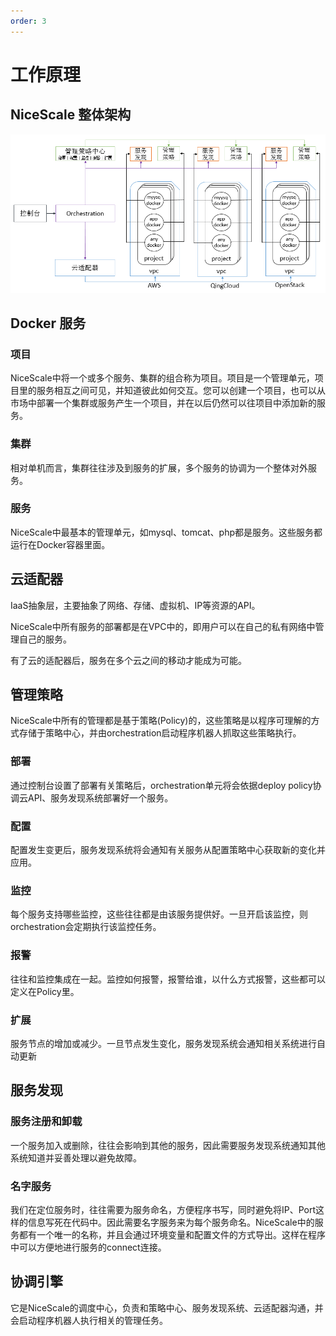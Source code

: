 ```yaml
---
order: 3
---
```


# 工作原理

## NiceScale 整体架构

![NiceScale架构](/assets/nice_arch.png "NiceScale整体架构")

## Docker 服务

### 项目

NiceScale中将一个或多个服务、集群的组合称为项目。项目是一个管理单元，项目里的服务相互之间可见，并知道彼此如何交互。您可以创建一个项目，也可以从市场中部署一个集群或服务产生一个项目，并在以后仍然可以往项目中添加新的服务。

### 集群

相对单机而言，集群往往涉及到服务的扩展，多个服务的协调为一个整体对外服务。

### 服务

NiceScale中最基本的管理单元，如mysql、tomcat、php都是服务。这些服务都运行在Docker容器里面。

## 云适配器
IaaS抽象层，主要抽象了网络、存储、虚拟机、IP等资源的API。

NiceScale中所有服务的部署都是在VPC中的，即用户可以在自己的私有网络中管理自己的服务。

有了云的适配器后，服务在多个云之间的移动才能成为可能。

## 管理策略
NiceScale中所有的管理都是基于策略(Policy)的，这些策略是以程序可理解的方式存储于策略中心，并由orchestration启动程序机器人抓取这些策略执行。

### 部署
通过控制台设置了部署有关策略后，orchestration单元将会依据deploy policy协调云API、服务发现系统部署好一个服务。

### 配置
配置发生变更后，服务发现系统将会通知有关服务从配置策略中心获取新的变化并应用。

### 监控
每个服务支持哪些监控，这些往往都是由该服务提供好。一旦开启该监控，则orchestration会定期执行该监控任务。

### 报警
往往和监控集成在一起。监控如何报警，报警给谁，以什么方式报警，这些都可以定义在Policy里。

### 扩展
服务节点的增加或减少。一旦节点发生变化，服务发现系统会通知相关系统进行自动更新

## 服务发现
### 服务注册和卸载

一个服务加入或删除，往往会影响到其他的服务，因此需要服务发现系统通知其他系统知道并妥善处理以避免故障。

### 名字服务

我们在定位服务时，往往需要为服务命名，方便程序书写，同时避免将IP、Port这样的信息写死在代码中。因此需要名字服务来为每个服务命名。NiceScale中的服务都有一个唯一的名称，并且会通过环境变量和配置文件的方式导出。这样在程序中可以方便地进行服务的connect连接。

## 协调引擎
它是NiceScale的调度中心，负责和策略中心、服务发现系统、云适配器沟通，并会启动程序机器人执行相关的管理任务。

